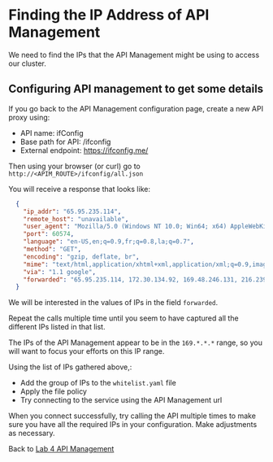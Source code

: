 # Finding the IP Address of API Management

We need to find the IPs that the API Management might be using to access our cluster.

## Configuring API management to get some details

If you go back to the API Management configuration page, create a new API proxy using:
- API name: ifConfig
- Base path for API: /ifconfig
- External endpoint: https://ifconfig.me/

Then using your browser (or curl) go to `http://<APIM_ROUTE>/ifconfig/all.json`

You will receive a response that looks like:
```json
  {
    "ip_addr": "65.95.235.114",
    "remote_host": "unavailable",
    "user_agent": "Mozilla/5.0 (Windows NT 10.0; Win64; x64) AppleWebKit/537.36 (KHTML, like Gecko) Chrome/77.0.3865.120 Safari/537.36",
    "port": 60574,
    "language": "en-US,en;q=0.9,fr;q=0.8,la;q=0.7",
    "method": "GET",
    "encoding": "gzip, deflate, br",
    "mime": "text/html,application/xhtml+xml,application/xml;q=0.9,image/webp,image/apng,*/*;q=0.8,application/signed-exchange;v=b3",
    "via": "1.1 google",
    "forwarded": "65.95.235.114, 172.30.134.92, 169.48.246.131, 216.239.32.21"
  }
```

We will be interested in the values of IPs in the field `forwarded`.

Repeat the calls multiple time until you seem to have captured all the different IPs listed in that list.

The IPs of the API Management appear to be in the `169.*.*.*` range, so you will want to focus your efforts on this IP range.

Using the list of IPs gathered above,:
- Add the group of IPs to the `whitelist.yaml` file
- Apply the file policy
- Try connecting to the service using the API Management url

When you connect successfully, try calling the API multiple times to make sure you have all the required IPs in your configuration. Make adjustments as necessary.

Back to [Lab 4 API Management](readme.md)
